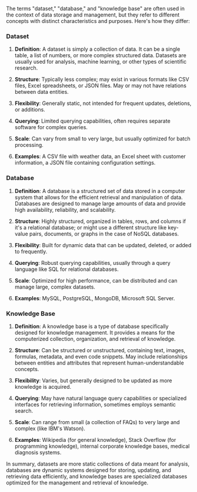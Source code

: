 The terms "dataset," "database," and "knowledge base" are often used in the context of data storage and management, but they refer to different concepts with distinct characteristics and purposes. Here's how they differ:

### Dataset

1. **Definition**: A dataset is simply a collection of data. It can be a single table, a list of numbers, or more complex structured data. Datasets are usually used for analysis, machine learning, or other types of scientific research.
   
2. **Structure**: Typically less complex; may exist in various formats like CSV files, Excel spreadsheets, or JSON files. May or may not have relations between data entities.

3. **Flexibility**: Generally static, not intended for frequent updates, deletions, or additions.

4. **Querying**: Limited querying capabilities, often requires separate software for complex queries.

5. **Scale**: Can vary from small to very large, but usually optimized for batch processing.

6. **Examples**: A CSV file with weather data, an Excel sheet with customer information, a JSON file containing configuration settings.

### Database

1. **Definition**: A database is a structured set of data stored in a computer system that allows for the efficient retrieval and manipulation of data. Databases are designed to manage large amounts of data and provide high availability, reliability, and scalability.
  
2. **Structure**: Highly structured, organized in tables, rows, and columns if it's a relational database; or might use a different structure like key-value pairs, documents, or graphs in the case of NoSQL databases.

3. **Flexibility**: Built for dynamic data that can be updated, deleted, or added to frequently.

4. **Querying**: Robust querying capabilities, usually through a query language like SQL for relational databases.

5. **Scale**: Optimized for high performance, can be distributed and can manage large, complex datasets.

6. **Examples**: MySQL, PostgreSQL, MongoDB, Microsoft SQL Server.

### Knowledge Base

1. **Definition**: A knowledge base is a type of database specifically designed for knowledge management. It provides a means for the computerized collection, organization, and retrieval of knowledge.

2. **Structure**: Can be structured or unstructured, containing text, images, formulas, metadata, and even code snippets. May include relationships between entities and attributes that represent human-understandable concepts.

3. **Flexibility**: Varies, but generally designed to be updated as more knowledge is acquired.

4. **Querying**: May have natural language query capabilities or specialized interfaces for retrieving information, sometimes employs semantic search.

5. **Scale**: Can range from small (a collection of FAQs) to very large and complex (like IBM's Watson).

6. **Examples**: Wikipedia (for general knowledge), Stack Overflow (for programming knowledge), internal corporate knowledge bases, medical diagnosis systems.

In summary, datasets are more static collections of data meant for analysis, databases are dynamic systems designed for storing, updating, and retrieving data efficiently, and knowledge bases are specialized databases optimized for the management and retrieval of knowledge.
